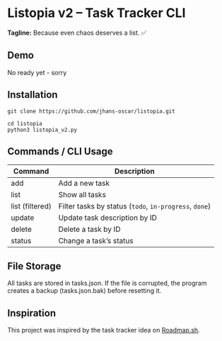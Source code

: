 # Listopia v2 – Task Tracker CLI

**Tagline:** Because even chaos deserves a list. ✅

## Demo

No ready yet - sorry

## Installation

```bahs
git clone https://github.com/jhans-oscar/listopia.git

cd listopia
python3 listopia_v2.py
```

## Commands / CLI Usage

| Command         | Description                                            |
| --------------- | ------------------------------------------------------ |
| add             | Add a new task                                         |
| list            | Show all tasks                                         |
| list (filtered) | Filter tasks by status (`todo`, `in-progress`, `done`) |
| update          | Update task description by ID                          |
| delete          | Delete a task by ID                                    |
| status          | Change a task’s status                                 |


## File Storage

All tasks are stored in tasks.json.
If the file is corrupted, the program creates a backup (tasks.json.bak) before resetting it.


## Inspiration

This project was inspired by the task tracker idea on [Roadmap.sh](https://roadmap.sh/projects/task-tracker).

